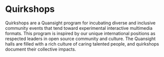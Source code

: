 # Quirkshops

Quirkshops are a Quansight program for incubating diverse and inclusive community events that tend toward experimental interactive multimedia formats. This program is inspired by our unique international positions as respected leaders in open source community and culture. The Quansight halls are filled with a rich culture of caring talented people, and quirkshops document their collective impacts.

<!-- 
* https://hackmd.io/1dCx6KCsTre8dwSXssx8xA?view
* https://hackmd.io/5f1gDVk9Q7i6NsfRyuEzpw
-->